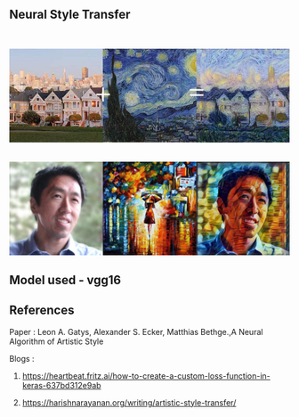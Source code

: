 ## Neural Style Transfer

<br>

![Sample1](images/im1.jpeg)
<br><br>

![Sample2](images/im2.jpeg)


## Model used - vgg16


## References
Paper : Leon A. Gatys, Alexander S. Ecker, Matthias Bethge.,A Neural Algorithm of Artistic Style

Blogs : 
1. https://heartbeat.fritz.ai/how-to-create-a-custom-loss-function-in-keras-637bd312e9ab

2. https://harishnarayanan.org/writing/artistic-style-transfer/

